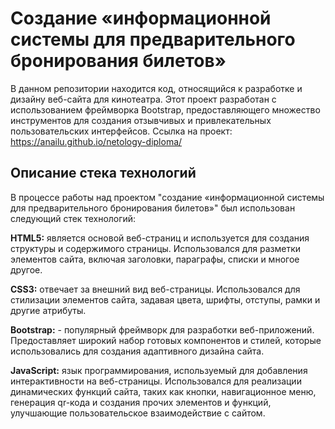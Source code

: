# Создание «информационной системы для предварительного бронирования билетов»
В данном репозитории находится код, относящийся к разработке и дизайну веб-сайта для кинотеатра. Этот проект разработан 
с использованием фреймворка Bootstrap, предоставляющего множество инструментов для создания отзывчивых
и привлекательных пользовательских интерфейсов.
Ссылка на проект: https://anailu.github.io/netology-diploma/

## Описание стека технологий
В процессе работы над проектом "создание «информационной системы для предварительного бронирования билетов»" был использован следующий стек технологий:

**HTML5:** является основой веб-страниц и используется для создания структуры и содержимого страницы. 
Использовался для разметки элементов сайта, включая заголовки, параграфы, списки и многое другое.

**CSS3:** отвечает за внешний вид веб-страницы. Использовался для стилизации элементов сайта, задавая цвета, шрифты, отступы, рамки и другие атрибуты.

**Bootstrap:** - популярный фреймворк для разработки веб-приложений. Предоставляет широкий набор готовых компонентов и стилей, которые использовались
для создания адаптивного дизайна сайта.

**JavaScript:** язык программирования, используемый для добавления интерактивности на веб-страницы. Использовался для реализации динамических функций сайта, таких как кнопки, навигационное меню, 
генерация qr-кода и создания прочих элементов и функций, улучшающие пользовательское взаимодействие с сайтом.
